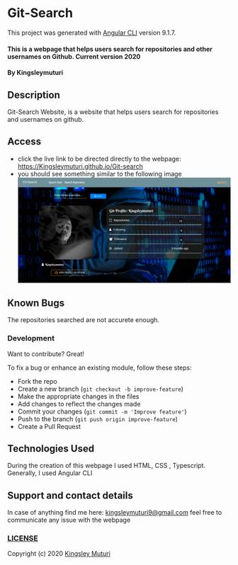 # Git-Search

This project was generated with [Angular CLI](https://github.com/angular/angular-cli) version 9.1.7.
  
#### This is a webpage that helps users search for repositories and other usernames on Github. Current version 2020
</table>
</tr>
</td>

#### By **Kingsleymuturi**
  
## Description
Git-Search Website, is a website that helps users search for repositories and usernames on github.
## Access
* click the live link to be directed directly to the webpage:
https://Kingsleymuturi.github.io/Git-search
* you should see something similar to the following image
![Git-search website](src/welcome.png)

## Known Bugs
The repositories searched are not accurete enough.
### Development
Want to contribute? Great!

To fix a bug or enhance an existing module, follow these steps:

- Fork the repo
- Create a new branch (`git checkout -b improve-feature`)
- Make the appropriate changes in the files
- Add changes to reflect the changes made
- Commit your changes (`git commit -m 'Improve feature'`)
- Push to the branch (`git push origin improve-feature`)
- Create a Pull Request 

## Technologies Used
During the creation of this webpage I used HTML, CSS , Typescript. Generally, I used Angular CLI
## Support and contact details
In case of anything find me here: kingsleymuturi9@gmail.com feel free to communicate any issue with the webpage

### [LICENSE](https://github.com/Kingsleymuturi/Git-search/blob/master/LICENSE)
Copyright (c) 2020 [Kingsley Muturi ](https://github.com/Kingsleymuturi)

